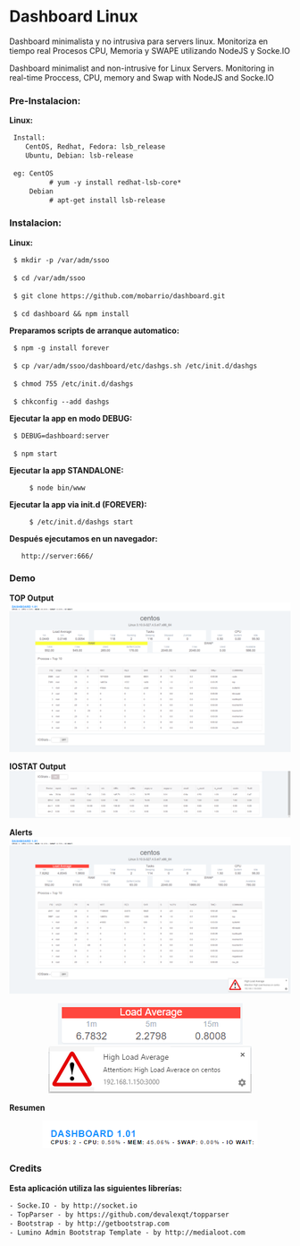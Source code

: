 Dashboard Linux
===

Dashboard minimalista y no intrusiva para servers linux. Monitoriza en tiempo real Procesos CPU, Memoria y SWAPE utilizando NodeJS y Socke.IO

Dashboard minimalist and non-intrusive for Linux Servers. Monitoring in real-time Proccess, CPU, memory and Swap with NodeJS and Socke.IO

### Pre-Instalacion:

**Linux:**

```
 Install: 
 	CentOS, Redhat, Fedora: lsb_release
 	Ubuntu, Debian: lsb-release
 
 eg: CentOS 
          # yum -y install redhat-lsb-core*
     Debian 
          # apt-get install lsb-release
```


### Instalacion:

**Linux:**

```
 $ mkdir -p /var/adm/ssoo

 $ cd /var/adm/ssoo 

 $ git clone https://github.com/mobarrio/dashboard.git

 $ cd dashboard && npm install
```


**Preparamos scripts de arranque automatico:**
```
 $ npm -g install forever
   
 $ cp /var/adm/ssoo/dashboard/etc/dashgs.sh /etc/init.d/dashgs
   
 $ chmod 755 /etc/init.d/dashgs
   
 $ chkconfig --add dashgs
```

 
**Ejecutar la app en modo DEBUG:**
```
 $ DEBUG=dashboard:server

 $ npm start
```


**Ejecutar la app STANDALONE:**
```
     $ node bin/www
```


**Ejecutar la app via init.d (FOREVER):**
```
     $ /etc/init.d/dashgs start
```

   
**Después ejecutamos en un navegador:**
```
   http://server:666/
```
   

### Demo
**TOP Output**
<img src="https://raw.githubusercontent.com/mobarrio/dashboard/master/public/images/Dashboard.png" />

**IOSTAT Output**
<img src="https://raw.githubusercontent.com/mobarrio/dashboard/master/public/images/Dashboard-iostat.png" />

**Alerts**
<img src="https://raw.githubusercontent.com/mobarrio/dashboard/master/public/images/Dashboard02.png" />
<div style="text-align: center;">
<img src="https://raw.githubusercontent.com/mobarrio/dashboard/master/public/images/Dashboard-info.png" />
<img src="https://raw.githubusercontent.com/mobarrio/dashboard/master/public/images/Dashboard-alert.png" />
</div>

**Resumen**
<div style="text-align: center;">
<img src="https://raw.githubusercontent.com/mobarrio/dashboard/master/public/images/Dashboard-header.png" />
</div>

### Credits
**Esta aplicación utiliza las siguientes librerías:**

```
- Socke.IO - by http://socket.io
- TopParser - by https://github.com/devalexqt/topparser
- Bootstrap - by http://getbootstrap.com
- Lumino Admin Bootstrap Template - by http://medialoot.com
```